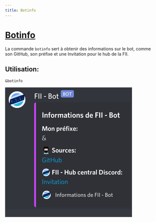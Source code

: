 ```yaml
---
title: Botinfo
---
```

# [Botinfo](https://github.com/federation-interservices-d-informatique/bot/blob/main/src/commands/bot/botinfo.ts)
La commande `botinfo` sert à obtenir des informations sur le bot, comme son GitHub, son préfixe et une Invitation pour le hub de la FII.

## Utilisation:
```
&botinfo
```
![Screenshot](../../assets/botinfo.png)